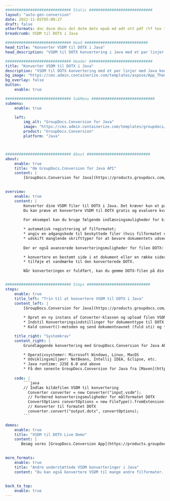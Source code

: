 ```yaml
---
############################# Static ############################
layout: "auto-gen-conversion"
date: 2022-11-05T05:09:27
draft: false
otherformats: doc docm docx dot dotm dotx epub md odt ott pdf rtf tex txt vdx vsdm vsdx vssm vssx vstm vstx vsx vtx xps
breadcrumb: VSDM til DOTX i Java

############################# Head ############################
head_title: "Konverter VSDM til DOTX i Java"
head_description: "VSDM til DOTX konvertering i Java med et par linjer kode. Konverter over 160 filformater ved hjælp af GroupDocs dokumentkonverterings-API for Java"

############################# Header ############################
title: "Konverter VSDM til DOTX i Java"
description: "VSDM til DOTX konvertering med et par linjer med Java kode"
bg_image: "https://cms.admin.containerize.com/templates/aspose/App_Themes/V3/images/bg/header1.png"
bg_overlay: false
button:
    enable: true

############################# SubMenu ############################
submenu:
    enable: true

    left:
        img_alt: "GroupDocs.Conversion for Java"
        image: "https://cms.admin.containerize.com/templates/groupdocs/images/product-logos/90x90-noborder/groupdocs-conversion-java.png"
        product: "GroupDocs.Conversion"
        platform: "Java"



############################# About ############################
about:
    enable: true
    title: "Om GroupDocs.Conversion for Java API"
    content: |
        [GroupDocs.Conversion for Java](https://products.groupdocs.com/conversion/java/) er en avanceret filformatkonverterings-API til konvertering mellem populære billed- og dokumentformater såsom Microsoft Office, OpenDocument, PDF, HTML, e-mail, CAD. og meget mere med blot et par linjer kode. Den native API registrerer automatisk formaterne af de originale dokumenter og tilbyder mange muligheder for at tilpasse de konverterede dokumenter. Sammen med funktionen til at udtrække information fra et dokument, understøtter den også caching af konverteringsresultaterne til den lokale disk som standard. Enhver form for cachelagring kan dog understøttes ved at implementere de passende grænseflader - Amazon S3, Dropbox, Google Drive, Windows Azure, Reddis eller andre.
    

overview:
    enable: true
    content: |
        Konverter dine VSDM filer til DOTX i Java. Det kræver kun et par linjer med Java kode på enhver platform efter eget valg, såsom Windows, Linux, macOS.
        Du kan prøve at konvertere VSDM til DOTX gratis og evaluere kvaliteten af ​​konverteringsresultaterne. Sammen med simple filkonverteringsscripts kan du prøve mere sofistikerede muligheder for at indlæse VSDM-kildefilen og gemme DOTX-outputtet. 
        
        For eksempel kan du bruge følgende indlæsningsmuligheder for kilden VSDM:

        * automatisk registrering af filformatet;
        * angiv en adgangskode til beskyttede filer (hvis filformatet understøtter det);
        * udskift manglende skrifttyper for at bevare dokumentets udseende.
        
        Der er også avancerede konverteringsmuligheder for filen DOTX:

        * konvertere en bestemt side i et dokument eller en række sider;
        * tilføje et vandmærke til den konverterede DOTX.

        Når konverteringen er fuldført, kan du gemme DOTX-filen på din lokale filsti eller på et tredjepartslager såsom FTP, Amazon S3, Google Drive, Dropbox osv. Bemærk venligst - for at konvertere VSDM til DOTX, behøver du ikke installere yderligere software, såsom MS Office, Open Office, Adobe Acrobat Reader osv.


############################# Steps ############################
steps:
    enable: true
    title_left: "Trin til at konvertere VSDM til DOTX i Java"
    content_left: |
        [GroupDocs.Conversion for Java](https://products.groupdocs.com/conversion/java/) giver udviklere mulighed for nemt at konvertere VSDM fil til DOTX med et par linjer kode.
        
        * Opret en ny instans af Converter-klassen og upload filen VSDM med den fulde sti
        * Indstil Konverteringsindstillinger for dokumenttype til DOTX
        * Kald convert()-metoden og send dokumentnavnet (fuld sti) og formatet (DOTX) som en parameter

    title_right: "Systemkrav"
    content_right: |
        Grundlæggende konvertering med GroupDocs.Conversion for Java API kan udføres med blot et par linjer kode. Vores API'er understøttes på alle større platforme og operativsystemer. Før du udfører koden nedenfor, skal du sørge for, at du har følgende forudsætninger installeret på dit system.

        * Operativsystemer: Microsoft Windows, Linux, MacOS
        * Udviklingsmiljøer: NetBeans, Intellij IDEA, Eclipse, etc.
        * Java runtime: J2SE 6.0 and above
        * Få den seneste GroupDocs.Conversion for Java fra [Maven](https://repository.groupdocs.com/webapp/#/artifacts/browse/tree/General/repo/com/groupdocs/groupdocs-conversion)
         
    code: |
        ```java    
        // Indlæs kildefilen VSDM til konvertering
          Converter converter = new Converter("input.vsdm");
          // Forbered konverteringsmuligheder for målformatet DOTX
          ConvertOptions convertOptions = new FileType().fromExtension("dotx").getConvertOptions();
          // Konverter til formatet DOTX
          converter.convert("output.dotx", convertOptions);
        ```

demos:
    enable: true
    title: "VSDM til DOTX Live Demo"
    content: |
       Besøg vores [GroupDocs.Conversion App](https://products.groupdocs.app/conversion/family) websted, og prøv VSDM til DOTX konvertering nu. Den gratis demo har følgende fordele
          

more_formats:
    enable: true
    title: "Andre understøttede VSDM konverteringer i Java"
    content: "Du kan også konvertere VSDM til mange andre filformater. Se venligst listen nedenfor."
       
       
back_to_top:
    enable: true
---
```

